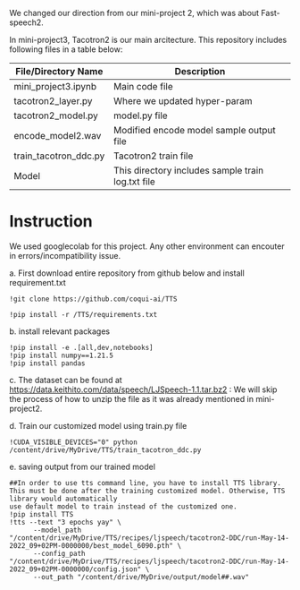 We changed our direction from our mini-project 2, which was about Fast-speech2.

In mini-project3, Tacotron2 is our main arcitecture. This repository includes following files in a table below:


File/Directory Name | Description
------------- | -------------
mini_project3.ipynb | Main code file 
tacotron2_layer.py  | Where we updated hyper-param
tacotron2_model.py  | model.py file
encode_model2.wav   | Modified encode model sample output file
train_tacotron_ddc.py | Tacotron2 train file
Model | This directory includes sample train log.txt file 


<h1> Instruction </h1>

We used googlecolab for this project. Any other environment can encouter in errors/incompatibility issue. <br />

a. First download entire repository from github below and install requirement.txt


```
!git clone https://github.com/coqui-ai/TTS
```
```
!pip install -r /TTS/requirements.txt
```


b. install relevant packages 

```
!pip install -e .[all,dev,notebooks] 
!pip install numpy==1.21.5
!pip install pandas
```

c. The dataset can be found at https://data.keithito.com/data/speech/LJSpeech-1.1.tar.bz2 : We will skip the process of how to unzip the file as it was already mentioned in mini-project2. 


d. Train our customized model using train.py file
```
!CUDA_VISIBLE_DEVICES="0" python /content/drive/MyDrive/TTS/train_tacotron_ddc.py
```
e. saving output from our trained model

```
##In order to use tts command line, you have to install TTS library. This must be done after the training customized model. Otherwise, TTS library would automatically 
use default model to train instead of the customized one.
!pip install TTS
!tts --text "3 epochs yay" \
      --model_path "/content/drive/MyDrive/TTS/recipes/ljspeech/tacotron2-DDC/run-May-14-2022_09+02PM-0000000/best_model_6090.pth" \
      --config_path "/content/drive/MyDrive/TTS/recipes/ljspeech/tacotron2-DDC/run-May-14-2022_09+02PM-0000000/config.json" \
      --out_path "/content/drive/MyDrive/output/model##.wav"
```





